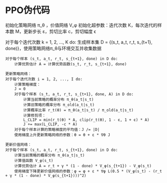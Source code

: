 # PPO伪代码
初始化策略网络 π_θ ，价值网络 V_φ
初始化超参数：迭代次数 K，每次迭代的样本数 M，更新步长 ε，剪切比率 c，剪切幅度 ϵ

对于每个迭代次数 k = 1, 2, ..., K do:
    生成样本集 D = {(s_t, a_t, r_t, s_{t+1}, done)}，使用策略网络π_θ与环境交互并收集数据
    
    对于每个样本 (s_t, a_t, r_t, s_{t+1}, done) in D do:
        计算优势估计 A = 计算优势函数(s_t, r_t, s_{t+1}, done)
    
    更新策略网络：
    对于每个迭代次数 i = 1, 2, ..., I do:
        计算策略梯度：
        J = 0
        对于每个样本 (s_t, a_t, r_t, s_{t+1}, done, A) in D do:
            计算当前策略的概率分布 π_θ(a_t|s_t)
            计算旧策略的概率分布 π_old(a_t|s_t)
            计算概率比率 r_t(θ) = π_θ(a_t|s_t) / π_old(a_t|s_t)
            计算修剪项：
            L_CLIP = min(r_t(θ) * A, clip(r_t(θ), 1 - ϵ, 1 + ϵ) * A)
            J += max(L_CLIP, -c * A)
        对于每个样本计算的策略梯度的平均值：J /= |D|
        使用梯度上升更新策略网络的参数：θ = θ + ε * ∇θ J
    
    更新价值网络：
    对于每个样本 (s_t, a_t, r_t, s_{t+1}, done) in D do:
        计算当前策略的概率分布 π_θ(a_t|s_t)
        计算值函数 V_φ(s_t)
        计算优势估计 A = r_t + γ * (1 - done) * V_φ(s_{t+1}) - V_φ(s_t)
        使用梯度下降更新价值网络的参数：φ = φ + ε * ∇φ L(0.5 * (V_φ(s_t) - (r_t + γ * (1 - done) * V_φ(s_{t+1})))^2)
